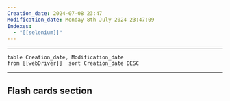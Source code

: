 ```yaml
---
Creation_date: 2024-07-08 23:47
Modification_date: Monday 8th July 2024 23:47:09
Indexes:
  - "[[selenium]]"
---
```


----



```dataview
table Creation_date, Modification_date
from [[webDriver]]  sort Creation_date DESC
```























---
## Flash cards section
